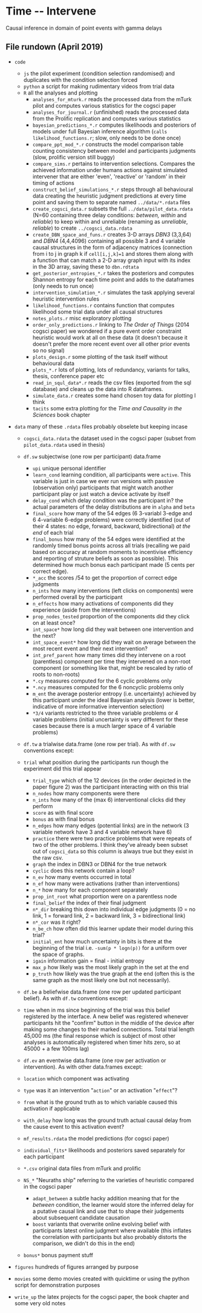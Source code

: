 # Time -- Intervene

Causal inference in domain of point events with gamma delays

## File rundown (April 2019)

- `code`

  - `js` the pilot experiment (condition selection randomised) and duplicates with the condition selection forced
  - `python` a script for making rudimentary videos from trial data
  - `R` all the analyses and plotting
  	- `analyses_for_mturk.r` reads the processed data from the mTurk pilot and computes various statistics for the cogsci paper
  	- `analyses_for_journal.r` (unfinished) reads the processed data from the Prolific replication and computes various statistics
  	- `bayesian_predictions_*.r` computes likelihoods and posteriors of models under full Bayesian inference algorithm (`calls likelihood_functions.r`; slow, only needs to be done once)
  	- `compare_ppt_mod_*.r` constructs the model comparison table counting consistency between model and participants judgments (slow, prolific version still buggy)
  	- `compare_sims.r` pertains to intervention selections.  Compares the achieved information under humans actions against simulated intervener that are either 'even', 'reactive' or 'random' in their timing of actions
  	- `construct_belief_simulations_*.r` steps through all behavioural data creating the heuristic judgment predictions at every time point and saving them to separate named `../data/*.rdata` files
  	- `create_cogsci_data.r` subsets the full `../data/pilot_data.rdata` (N=60 containing three delay conditions: _between, within_ and _reliable_) to keep within and unreliable (renaming as _unreliable_, _reliable_) to create `../cogsci_data.rdata`
  	- `create_DBN_space_and_funs.r` creates 3-D arrays _DBN3_ (3,3,64) and _DBN4_ (4,4,4096) containing all possible 3 and 4 variable causal structures in the form of adjacency matrices (connection from i to j in graph k if `cell[i,j,k]=1` and stores them along with a function that can match a 2-D array graph input with its index in the 3D array, saving these to `dbn.rdtata`
  	- `get_posterior_entropies_*.r` takes the posteriors and computes Shannon entropy for each time point and adds to the dataframes (only needs to run once)
  	- `intervention_simulation_*.r` simulates the task applying several heuristic intervention rules
  	- `likelihood_functions.r` contains function that computes likelihood some trial data under all causal structures
  	- `notes_plots.r` misc exploratory plotting
  	- `order_only_predictions.r` linking to _The Order of Things_ (2014 cogsci paper) we wondered if a pure event order constraint heuristic would work at all on these data (it doesn't because it doesn't prefer the more recent event over all other prior events so no signal)
  	- `plots_design.r` some plotting of the task itself without behavioural data
  	- `plots_*.r` lots of plotting, lots of redundancy, variants for talks, thesis, conference paper etc
  	- `read_in_squl_data*.r` reads the csv files (exported from the sql database) and cleans up the data into R dataframes.
  	- `simulate_data.r` creates some hand chosen toy data for plotting I think
  	- `tacits` some extra plotting for the _Time and Causality in the Sciences_ book chapter

- `data` many of these `.rdata` files probably obselete but keeping incase

	- `cogsci_data.rdata` the dataset used in the cogsci paper (subset from `pilot_data.rdata` used in thesis)
     - `df.sw` subjectwise (one row per participant) data.frame

     	- `upi` unique personal identifier
      	- `learn_cond` learning condition, all participants were `active`.  This variable is just in case we ever run versions with passive (observation only) participants that might watch another participant play or just watch a device activate by itself
     	- `delay_cond` which delay condition was the participant in? the actual parameters of the delay distributions are in `alpha` and `beta`
     	- `final_score` how many of the 54 edges (6 3-variabl 3-edge and 6 4-variable 6-edge problems) were correctly identified (out of their 4 states: no edge, forward, backward, bidirectional) _at the end_ of each trial
     	- `final_bonus` how many of the 54 edges were identified at the randomly timed bonus points across all trials (recalling we paid based on accuracy at random moments to incentivise efficiency and reporting of struture beliefs as soon as possible).  This determined how much bonus each participant made (5 cents per correct edge).
     	- `*_acc` the scores /54 to get the proportion of correct edge judgments
     	-  `n_ints` how many interventions (left clicks on components) were performed overall by the participant
     	- `n_effects` how many activations of components did they experience (aside from the interventions)
     	- `prop_nodes_tested` proportion of the components did they click on at least once?
     	- `int_space*` how long did they wait between one intervention and the next?
     	- `int_space_event*` how long did they wait on average between the most recent event and their next intervention?
     	- `int_pref_parent` how many times did they intervene on a root (parentless) component per time they intervened on a non-root component (or something like that, might be rescaled by ratio of roots to non-roots)
     	- `*.cy` measures computed for the 6 cyclic problems only
     	- `*.ncy` measures computed for the 6 noncyclic problems only
     	- `m_ent` the average posterior entropy (i.e. uncertainty) achieved by this participant under the ideal Bayesian analysis (lower is better, indicative of more informative intervention selection)
     	- `*3/4` variants restricted to the three variable problems or 4 variable problems (initial uncertainty is very different for these cases because there is a much larger space of 4 variable problems)

    - `df.tw` a trialwise data.frame (one row per trial).  As with `df.sw` conventions except:
    	
	- `trial` what position during the participants run though the experiment did this trial appear
      	- `trial_type` which of the 12 devices (in the order depicted in the paper figure 2) was the participant interacting with on this trial
      	- `n_nodes` how many components were there
      	- `n_ints` how many of the (max 6) interventional clicks did they perform
      	- `score` as with final score
      	- `bonus` as with final bonus
      	- `n_edges` how many edges (potential links) are in the network (3 variable network have 3 and 4 variable network have 6)
      - `practice` there were two practice problems that were repeats of two of the other problems.  I think they've already been subset out of `cogsci_data` so this column is always true but they exist in the raw csv.
      - `graph` the index in DBN3 or DBN4 for the true network
      - `cyclic` does this network contain a loop?
      - `n_ev` how many events occurred in total
      - `n_ef` how many were activations (rather than interventions)
      - `n_*` how many for each component separately
      - `prop_int_root` what proportion were on a parentless node
      - `final_belief` the index of their final judgment
      - `n*_dir` breaking this down into individual edge judgments (0 = no link, 1 = forward link, 2 = backward link, 3 = bidirectional link)
      - `n*_cor` was it right?
      - `n_be_ch` how often did this learner update their model during this trial?
      - `initial_ent` how much uncertainty in bits is there at the beginning of the trial i.e. `-sum(p * logn(p))` for a uniform over the space of graphs.
      - `igain` information gain = final - initial entropy
      - `max_p` how likely was the most likely graph in the set at the end
      - `p_truth` how likely was the true graph at the end (often this is the same graph as the most likely one but not necessarily).

    - `df.be` a beliefwise data.frame (one row per updated participant belief).  As with `df.tw` conventions except:

     - `time` when in ms since beginning of the trial was this belief registered by the interface. A new belief was registered whenever participants hit the "confirm" button in the middle of the device after making some changes to their marked connections.  Total trial length 45,000 ms (the final response which is subject of most other analyses is automatically registered when timer hits zero, so at 45000 + a few 100ms lag)

    - `df.ev` an eventwise data.frame (one row per activation or intervention).  As with other data.frames except:

     - `location` which component was activating
     - `type` was it an intervention "`action`" or an activation "`effect`"?
     - `from` what is the ground truth as to which variable caused this activation if applicable
     - `with_delay` how long was the ground truth actual causal delay from the cause event to this activation event?

	- `mf_results.rdata` the model predictions (for cogsci paper)
	- `individual_fits*` likelihoods and posteriors saved separately for each participant
	- `*.csv` original data files from mTurk and prolific
	- `NS_*` "Neuraths ship" referring to the varieties of heuristic compared in the cogsci paper
		- `adapt_between` a subtle hacky addition meaning that for the _between_ condition, the learner would store the inferred delay for a putative causal link and use that to shape their judgements about subsequent candidate causation
		- `boost` variants that overwrite online evolving belief with participants latest online judgment where available (this inflates the correlation with participants but also probably distorts the comparison, we didn't do this in the end)
  - `bonus*` bonus payment stuff
- `figures` hundreds of figures arranged by purpose

- `movies` some demo movies created with quicktime or using the python script for demonstration purposes

- `write_up` the latex projects for the cogsci paper, the book chapter and some very old notes

